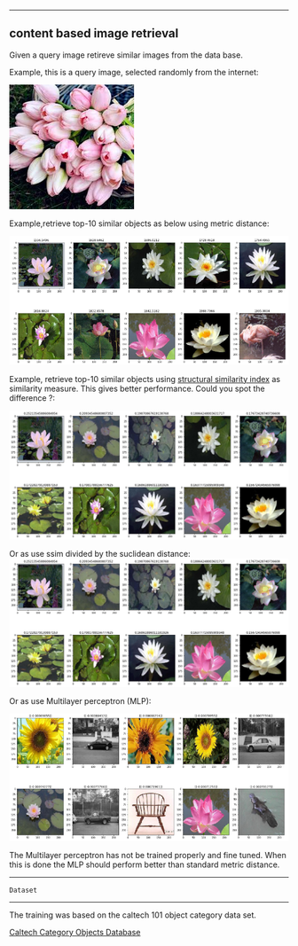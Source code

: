 

-----------------------------------
content based image retrieval
------------------------------

Given a query image retireve similar images from the data base.


Example, this is a query image, selected randomly from the internet:

![alt-text](https://github.com/adderbyte/content_based_image_retrieval/blob/master/data_file/test2.jpg)

Example,retrieve top-10 similar objects as below using metric distance:

![alt-text](https://github.com/adderbyte/content_based_image_retrieval/blob/master/data_file/screen_top.png)

Example, retrieve top-10 similar objects using  [structural similarity index](https://ece.uwaterloo.ca/~z70wang/publications/ssim.pdf) as similarity measure. This gives better performance. Could you spot the difference ?:

![alt-text](https://github.com/adderbyte/content_based_image_retrieval/blob/master/data_file/ssims.png)

Or as use ssim divided by the suclidean distance:
![alt-text](https://github.com/adderbyte/content_based_image_retrieval/blob/master/data_file/ssims.png)


Or as use Multilayer perceptron (MLP):

![alt-text](https://github.com/adderbyte/content_based_image_retrieval/blob/master/data_file/mlp.png)

The Multilayer perceptron has not be trained properly and fine tuned. When this is done the MLP should perform
better than standard metric distance.


-----------------------------------

    Dataset
------------------------------
The training was based on the caltech 101 object category data set.

[Caltech Category Objects Database](http://www.vision.caltech.edu/Image_Datasets/Caltech101/Caltech101.html#Download)
